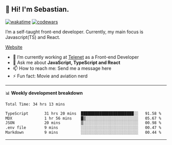## 👋 Hi! I'm Sebastian.

[![wakatime](https://wakatime.com/badge/user/df0036c6-328a-4a39-be9b-e49417ed22a1.svg)](https://wakatime.com/@df0036c6-328a-4a39-be9b-e49417ed22a1)
[![codewars](https://www.codewars.com/users/sebavuye/badges/small)](https://www.codewars.com/users/sebavuye)

I’m a self-taught front-end developer. Currently, my main focus is Javascript(TS) and React.

[Website](https://sebastianvuye.be)

- 🔭 I’m currently working at [Telenet](https://telenet.be/) as a Front-end Developer
- 💬 Ask me about **JavaScript, TypeScript and React**
- 📫 How to reach me: Send me a message here
- ⚡ Fun fact: Movie and aviation nerd

-------

📊 **Weekly development breakdown**

<!--START_SECTION:waka-->

```txt
Total Time: 34 hrs 13 mins

TypeScript       31 hrs 20 mins  ███████████████████████░░   91.58 %
MDX              1 hr 56 mins    █▒░░░░░░░░░░░░░░░░░░░░░░░   05.67 %
JSON             20 mins         ▒░░░░░░░░░░░░░░░░░░░░░░░░   00.98 %
.env file        9 mins          ░░░░░░░░░░░░░░░░░░░░░░░░░   00.47 %
Markdown         9 mins          ░░░░░░░░░░░░░░░░░░░░░░░░░   00.44 %
```

<!--END_SECTION:waka-->
-------
